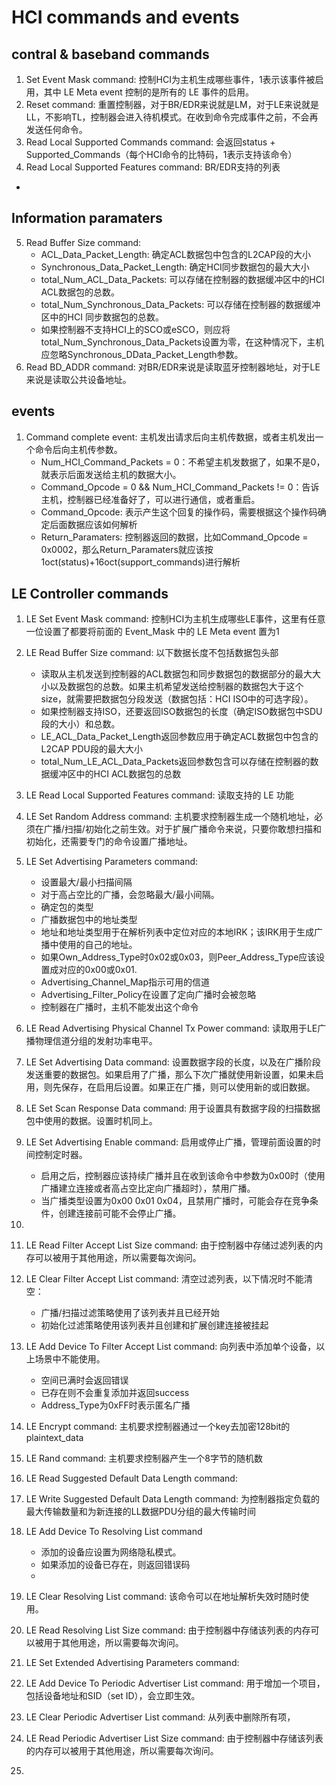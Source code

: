 


# HCI commands and events
## contral  & baseband commands
1. Set Event Mask command: 控制HCI为主机生成哪些事件，1表示该事件被启用，其中 LE Meta event 控制的是所有的 LE 事件的启用。
2. Reset command: 重置控制器，对于BR/EDR来说就是LM，对于LE来说就是LL，不影响TL，控制器会进入待机模式。在收到命令完成事件之前，不会再发送任何命令。
3. Read Local Supported Commands command: 会返回status + Supported_Commands（每个HCI命令的比特码，1表示支持该命令）
4. Read Local Supported Features command: BR/EDR支持的列表
- 

## Information paramaters
5. Read Buffer Size command:
	- ACL_Data_Packet_Length: 确定ACL数据包中包含的L2CAP段的大小
	- Synchronous_Data_Packet_Length: 确定HCI同步数据包的最大大小
	- total_Num_ACL_Data_Packets: 可以存储在控制器的数据缓冲区中的HCI ACL数据包的总数。
	- total_Num_Synchronous_Data_Packets: 可以存储在控制器的数据缓冲区中的HCI 同步数据包的总数。
	- 如果控制器不支持HCI上的SCO或eSCO，则应将total_Num_Synchronous_Data_Packets设置为零，在这种情况下，主机应忽略Synchronous_DData_Packet_Length参数。
6. Read BD_ADDR command: 对BR/EDR来说是读取蓝牙控制器地址，对于LE来说是读取公共设备地址。

## events
1. Command complete event: 主机发出请求后向主机传数据，或者主机发出一个命令后向主机传参数。
	- Num_HCI_Command_Packets = 0：不希望主机发数据了，如果不是0，就表示后面发送给主机的数据大小。
	- Command_Opcode = 0 && Num_HCI_Command_Packets != 0：告诉主机，控制器已经准备好了，可以进行通信，或者重启。
	- Command_Opcode: 表示产生这个回复的操作码，需要根据这个操作码确定后面数据应该如何解析
	- Return_Paramaters: 控制器返回的数据，比如Command_Opcode = 0x0002，那么Return_Paramaters就应该按1oct(status)+16oct(support_commands)进行解析

## LE Controller commands
1. LE Set Event Mask command: 控制HCI为主机生成哪些LE事件，这里有任意一位设置了都要将前面的 Event_Mask 中的 LE Meta event 置为1
2. LE Read Buffer Size command: 以下数据长度不包括数据包头部
	- 读取从主机发送到控制器的ACL数据包和同步数据包的数据部分的最大大小以及数据包的总数。如果主机希望发送给控制器的数据包大于这个size，就需要把数据包分段发送（数据包括：HCI ISO中的可选字段）。
	- 如果控制器支持ISO，还要返回ISO数据包的长度（确定ISO数据包中SDU段的大小）和总数。
	- LE_ACL_Data_Packet_Length返回参数应用于确定ACL数据包中包含的L2CAP PDU段的最大大小
	- total_Num_LE_ACL_Data_Packets返回参数包含可以存储在控制器的数据缓冲区中的HCI ACL数据包的总数
3. LE Read Local Supported Features command: 读取支持的 LE 功能
4. LE Set Random Address command: 主机要求控制器生成一个随机地址，必须在广播/扫描/初始化之前生效。对于扩展广播命令来说，只要你敢想扫描和初始化，还需要专门的命令设置广播地址。
5. LE Set Advertising Parameters command: 
	- 设置最大/最小扫描间隔
	- 对于高占空比的广播，会忽略最大/最小间隔。
	- 确定包的类型
	- 广播数据包中的地址类型
	- 地址和地址类型用于在解析列表中定位对应的本地IRK；该IRK用于生成广播中使用的自己的地址。
	- 如果Own_Address_Type时0x02或0x03，则Peer_Address_Type应该设置成对应的0x00或0x01.
	- Advertising_Channel_Map指示可用的信道
	- Advertising_Filter_Policy在设置了定向广播时会被忽略
	- 控制器在广播时，主机不能发出这个命令
6. LE Read Advertising Physical Channel Tx Power command: 读取用于LE广播物理信道分组的发射功率电平。
7. LE Set Advertising Data command: 设置数据字段的长度，以及在广播阶段发送重要的数据包。如果启用了广播，那么下次广播就使用新设置，如果未启用，则先保存，在启用后设置。如果正在广播，则可以使用新的或旧数据。
8. LE Set Scan Response Data command: 用于设置具有数据字段的扫描数据包中使用的数据。设置时机同上。
9. LE Set Advertising Enable command: 启用或停止广播，管理前面设置的时间控制定时器。
	- 启用之后，控制器应该持续广播并且在收到该命令中参数为0x00时（使用广播建立连接或者高占空比定向广播超时），禁用广播。
	- 当广播类型设置为0x00 0x01 0x04，且禁用广播时，可能会存在竞争条件，创建连接前可能不会停止广播。

12. 


14. LE Read Filter Accept List Size command: 由于控制器中存储过滤列表的内存可以被用于其他用途，所以需要每次询问。
15. LE Clear Filter Accept List command: 清空过滤列表，以下情况时不能清空：
	-  广播/扫描过滤策略使用了该列表并且已经开始
	- 初始化过滤策略使用该列表并且创建和扩展创建连接被挂起
16. LE Add Device To Filter Accept List command: 向列表中添加单个设备，以上场景中不能使用。
	- 空间已满时会返回错误
	- 已存在则不会重复添加并返回success
	- Address_Type为0xFF时表示匿名广播



22. LE Encrypt command: 主机要求控制器通过一个key去加密128bit的plaintext_data
23. LE Rand command: 主机要求控制器产生一个8字节的随机数



34. LE Read Suggested Default Data Length command: 
35. LE Write Suggested Default Data Length command: 为控制器指定负载的最大传输数量和为新连接的LL数据PDU分组的最大传输时间






38. LE Add Device To Resolving List command
	- 添加的设备应设置为网络隐私模式。
	- 如果添加的设备已存在，则返回错误码
	- 




40. LE Clear Resolving List command: 该命令可以在地址解析失效时随时使用。
41. LE Read Resolving List Size command: 由于控制器中存储该列表的内存可以被用于其他用途，所以需要每次询问。



53. LE Set Extended Advertising Parameters command: 











70. LE Add Device To Periodic Advertiser List command: 用于增加一个项目，包括设备地址和SID（set ID），会立即生效。


72. LE Clear Periodic Advertiser List command: 从列表中删除所有项，
73. LE Read Periodic Advertiser List Size command: 由于控制器中存储该列表的内存可以被用于其他用途，所以需要每次询问。
74. 